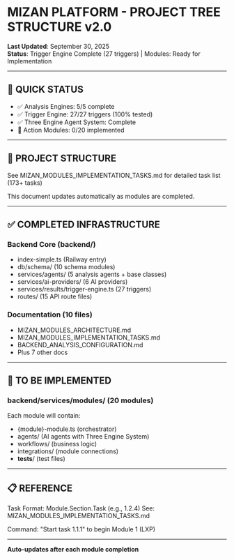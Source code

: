 # MIZAN PLATFORM - PROJECT TREE STRUCTURE v2.0

**Last Updated**: September 30, 2025  
**Status**: Trigger Engine Complete (27 triggers) | Modules: Ready for Implementation

---

## 🎯 QUICK STATUS

- ✅ Analysis Engines: 5/5 complete
- ✅ Trigger Engine: 27/27 triggers (100% tested)
- ✅ Three Engine Agent System: Complete
- 🔴 Action Modules: 0/20 implemented

---

## 📁 PROJECT STRUCTURE

See MIZAN_MODULES_IMPLEMENTATION_TASKS.md for detailed task list (173+ tasks)

This document updates automatically as modules are completed.

---

## ✅ COMPLETED INFRASTRUCTURE

### Backend Core (backend/)
- index-simple.ts (Railway entry)
- db/schema/ (10 schema modules)
- services/agents/ (5 analysis agents + base classes)
- services/ai-providers/ (6 AI providers)
- services/results/trigger-engine.ts (27 triggers)
- routes/ (15 API route files)

### Documentation (10 files)
- MIZAN_MODULES_ARCHITECTURE.md
- MIZAN_MODULES_IMPLEMENTATION_TASKS.md
- BACKEND_ANALYSIS_CONFIGURATION.md
- Plus 7 other docs

---

## 🔴 TO BE IMPLEMENTED

### backend/services/modules/ (20 modules)
Each module will contain:
- {module}-module.ts (orchestrator)
- agents/ (AI agents with Three Engine System)
- workflows/ (business logic)
- integrations/ (module connections)
- __tests__/ (test files)

---

## 📋 REFERENCE

Task Format: Module.Section.Task (e.g., 1.2.4)
See: MIZAN_MODULES_IMPLEMENTATION_TASKS.md

Command: "Start task 1.1.1" to begin Module 1 (LXP)

---

**Auto-updates after each module completion**
